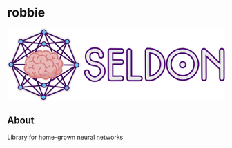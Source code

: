 # robbie

![Logo](res/logo_text.png "Seldon Logo")

## About
Library for home-grown neural networks
